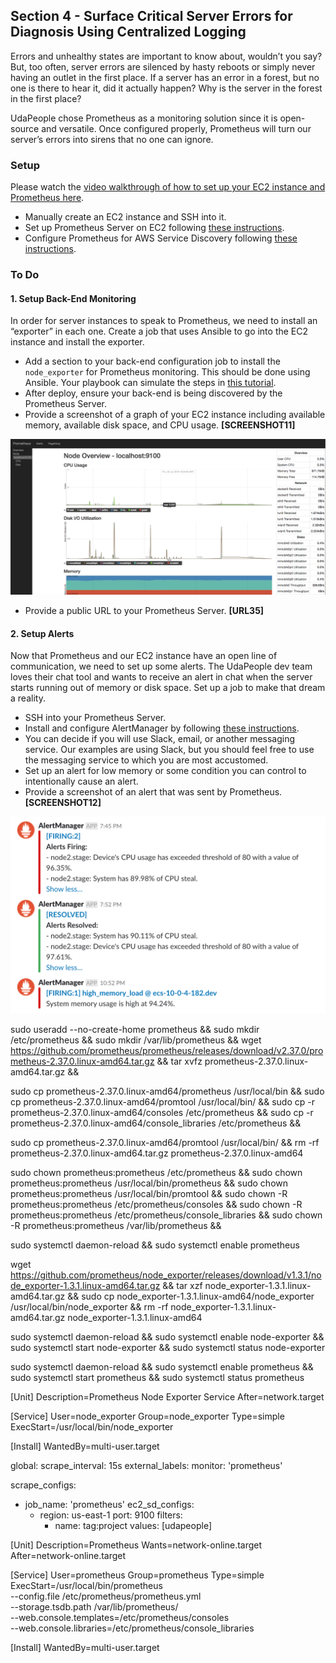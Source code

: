 ## Section 4 - Surface Critical Server Errors for Diagnosis Using Centralized Logging

Errors and unhealthy states are important to know about, wouldn’t you say? But, too often, server errors are silenced by hasty reboots or simply never having an outlet in the first place. If a server has an error in a forest, but no one is there to hear it, did it actually happen? Why is the server in the forest in the first place? 

UdaPeople chose Prometheus as a monitoring solution since it is open-source and versatile. Once configured properly, Prometheus will turn our server’s errors into sirens that no one can ignore.  

### Setup

Please watch the [video walkthrough of how to set up your EC2 instance and Prometheus here](https://www.youtube.com/watch?v=PSXrbE54FqQ).

- Manually create an EC2 instance and SSH into it.
- Set up Prometheus Server on EC2 following [these instructions](https://codewizardly.com/prometheus-on-aws-ec2-part1/).
- Configure Prometheus for AWS Service Discovery following [these instructions](https://codewizardly.com/prometheus-on-aws-ec2-part3/).

### To Do

#### 1. Setup Back-End Monitoring

In order for server instances to speak to Prometheus, we need to install an “exporter” in each one.  Create a job that uses Ansible to go into the EC2 instance and install the exporter.

- Add a section to your back-end configuration job to install the `node_exporter` for Prometheus monitoring. This should be done using Ansible. Your playbook can simulate the steps in [this tutorial](https://codewizardly.com/prometheus-on-aws-ec2-part2/). 
- After deploy, ensure your back-end is being discovered by the Prometheus Server.
- Provide a screenshot of a graph of your EC2 instance including available memory, available disk space, and CPU usage. **[SCREENSHOT11]**

![Graphs of CPU, Disk and Memory utilization on systems being monitored.](screenshots/SCREENSHOT11.png)

- Provide a public URL to your Prometheus Server. **[URL35]**

#### 2. Setup Alerts

Now that Prometheus and our EC2 instance have an open line of communication, we need to set up some alerts. The UdaPeople dev team loves their chat tool and wants to receive an alert in chat when the server starts running out of memory or disk space. Set up a job to make that dream a reality.

- SSH into your Prometheus Server.
- Install and configure AlertManager by following [these instructions](https://codewizardly.com/prometheus-on-aws-ec2-part4/).
- You can decide if you will use Slack, email, or another messaging service. Our examples are using Slack, but you should feel free to use the messaging service to which you are most accustomed.
- Set up an alert for low memory or some condition you can control to intentionally cause an alert.
- Provide a screenshot of an alert that was sent by Prometheus. **[SCREENSHOT12]**

![Alerts from a failing system that is being monitored.](screenshots/SCREENSHOT12.png)


sudo useradd --no-create-home prometheus &&
sudo mkdir /etc/prometheus &&
sudo mkdir /var/lib/prometheus &&
wget https://github.com/prometheus/prometheus/releases/download/v2.37.0/prometheus-2.37.0.linux-amd64.tar.gz  &&
tar xvfz prometheus-2.37.0.linux-amd64.tar.gz  &&

sudo cp prometheus-2.37.0.linux-amd64/prometheus /usr/local/bin &&
sudo cp prometheus-2.37.0.linux-amd64/promtool /usr/local/bin/    &&
sudo cp -r prometheus-2.37.0.linux-amd64/consoles /etc/prometheus &&
sudo cp -r prometheus-2.37.0.linux-amd64/console_libraries /etc/prometheus &&

sudo cp prometheus-2.37.0.linux-amd64/promtool /usr/local/bin/  &&
rm -rf prometheus-2.37.0.linux-amd64.tar.gz prometheus-2.37.0.linux-amd64 

sudo chown prometheus:prometheus /etc/prometheus &&
sudo chown prometheus:prometheus /usr/local/bin/prometheus &&
sudo chown prometheus:prometheus /usr/local/bin/promtool &&
sudo chown -R prometheus:prometheus /etc/prometheus/consoles &&
sudo chown -R prometheus:prometheus /etc/prometheus/console_libraries &&
sudo chown -R prometheus:prometheus /var/lib/prometheus &&

sudo systemctl daemon-reload &&
sudo systemctl enable prometheus 

wget https://github.com/prometheus/node_exporter/releases/download/v1.3.1/node_exporter-1.3.1.linux-amd64.tar.gz &&
tar xzf node_exporter-1.3.1.linux-amd64.tar.gz &&
sudo cp node_exporter-1.3.1.linux-amd64/node_exporter /usr/local/bin/node_exporter &&
rm -rf node_exporter-1.3.1.linux-amd64.tar.gz node_exporter-1.3.1.linux-amd64 


sudo systemctl daemon-reload      &&
sudo systemctl enable node-exporter &&
sudo systemctl start node-exporter &&
sudo systemctl status node-exporter 

sudo systemctl daemon-reload &&
sudo systemctl enable prometheus &&
sudo systemctl start prometheus &&
sudo systemctl status prometheus 

[Unit]
Description=Prometheus Node Exporter Service
After=network.target

[Service]
User=node_exporter
Group=node_exporter
Type=simple
ExecStart=/usr/local/bin/node_exporter

[Install]
WantedBy=multi-user.target



global:
  scrape_interval: 15s
  external_labels:
    monitor: 'prometheus'

scrape_configs:
  - job_name: 'prometheus'
    ec2_sd_configs:
      - region: us-east-1
        port: 9100
        filters:
           - name: tag:project
             values: [udapeople]


[Unit]
Description=Prometheus
Wants=network-online.target
After=network-online.target

[Service]
User=prometheus
Group=prometheus
Type=simple
ExecStart=/usr/local/bin/prometheus \
    --config.file /etc/prometheus/prometheus.yml \
    --storage.tsdb.path /var/lib/prometheus/ \
    --web.console.templates=/etc/prometheus/consoles \
    --web.console.libraries=/etc/prometheus/console_libraries

[Install]
WantedBy=multi-user.target


